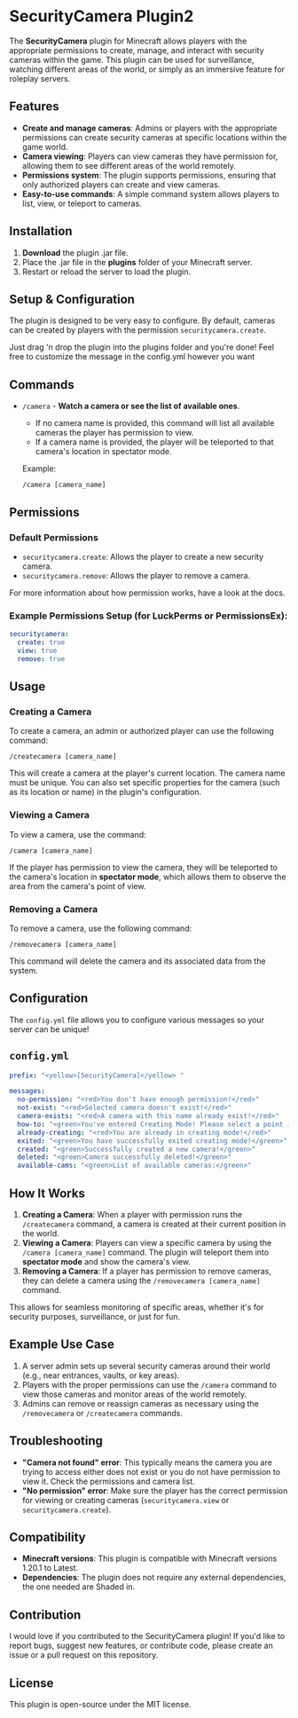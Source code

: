 # SecurityCamera Plugin2

The **SecurityCamera** plugin for Minecraft allows players with the appropriate permissions to create, manage, and interact with security cameras within the game. This plugin can be used for surveillance, watching different areas of the world, or simply as an immersive feature for roleplay servers.

## Features

- **Create and manage cameras**: Admins or players with the appropriate permissions can create security cameras at specific locations within the game world.
- **Camera viewing**: Players can view cameras they have permission for, allowing them to see different areas of the world remotely.
- **Permissions system**: The plugin supports permissions, ensuring that only authorized players can create and view cameras.
- **Easy-to-use commands**: A simple command system allows players to list, view, or teleport to cameras.

## Installation

1. **Download** the plugin .jar file.
2. Place the .jar file in the **plugins** folder of your Minecraft server.
3. Restart or reload the server to load the plugin.

## Setup & Configuration

The plugin is designed to be very easy to configure. By default, cameras can be created by players with the permission `securitycamera.create`.

Just drag 'n drop the plugin into the plugins folder and you're done!
Feel free to customize the message in the config.yml however you want

## Commands

- `/camera` - **Watch a camera or see the list of available ones**. 
   - If no camera name is provided, this command will list all available cameras the player has permission to view.
   - If a camera name is provided, the player will be teleported to that camera's location in spectator mode.
  
  Example:
  ```
  /camera [camera_name]
  ```

## Permissions

### Default Permissions
- `securitycamera.create`: Allows the player to create a new security camera.
- `securitycamera.remove`: Allows the player to remove a camera.

For more information about how permission works, have a look at the docs.

### Example Permissions Setup (for LuckPerms or PermissionsEx):
```yaml
securitycamera:
  create: true
  view: true
  remove: true
```

## Usage

### Creating a Camera
To create a camera, an admin or authorized player can use the following command:

```
/createcamera [camera_name]
```

This will create a camera at the player's current location. The camera name must be unique. You can also set specific properties for the camera (such as its location or name) in the plugin's configuration.

### Viewing a Camera
To view a camera, use the command:

```
/camera [camera_name]
```

If the player has permission to view the camera, they will be teleported to the camera's location in **spectator mode**, which allows them to observe the area from the camera's point of view.

### Removing a Camera
To remove a camera, use the following command:

```
/removecamera [camera_name]
```

This command will delete the camera and its associated data from the system.

## Configuration

The `config.yml` file allows you to configure various messages so your server can be unique!

## `config.yml`

```yaml
prefix: "<yellow>[SecurityCamera]</yellow> "

messages:
  no-permission: "<red>You don't have enough permission!</red>"
  not-exist: "<red>Selected camera doesn't exist!</red>"
  camera-exists: "<red>A camera with this name already exist!</red>"
  how-to: "<green>You've entered Creating Mode! Please select a point in the roof where you would like the camera to be!</green>"
  already-creating: "<red>You are already in creating mode!</red>"
  exited: "<green>You have successfully exited creating mode!</green>"
  created: "<green>Successfully created a new camera!</green>"
  deleted: "<green>Camera successfully deleted!</green>"
  available-cams: "<green>List of available cameras:</green>"

```

## How It Works

1. **Creating a Camera**: When a player with permission runs the `/createcamera` command, a camera is created at their current position in the world.
2. **Viewing a Camera**: Players can view a specific camera by using the `/camera [camera_name]` command. The plugin will teleport them into **spectator mode** and show the camera's view.
3. **Removing a Camera**: If a player has permission to remove cameras, they can delete a camera using the `/removecamera [camera_name]` command.

This allows for seamless monitoring of specific areas, whether it's for security purposes, surveillance, or just for fun.

## Example Use Case

1. A server admin sets up several security cameras around their world (e.g., near entrances, vaults, or key areas).
2. Players with the proper permissions can use the `/camera` command to view those cameras and monitor areas of the world remotely.
3. Admins can remove or reassign cameras as necessary using the `/removecamera` or `/createcamera` commands.

## Troubleshooting

- **"Camera not found" error**: This typically means the camera you are trying to access either does not exist or you do not have permission to view it. Check the permissions and camera list.
- **"No permission" error**: Make sure the player has the correct permission for viewing or creating cameras (`securitycamera.view` or `securitycamera.create`).

## Compatibility

- **Minecraft versions**: This plugin is compatible with Minecraft versions 1.20.1 to Latest.
- **Dependencies**: The plugin does not require any external dependencies, the one needed are Shaded in.

## Contribution

I would love if you contributed to the SecurityCamera plugin! If you'd like to report bugs, suggest new features, or contribute code, please create an issue or a pull request on this repository.

## License

This plugin is open-source under the MIT license.
